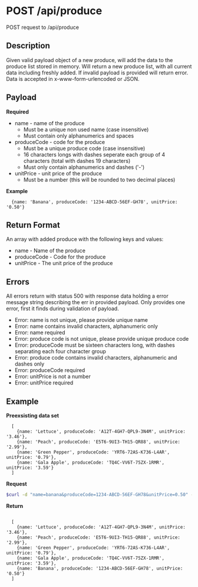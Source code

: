 # POST /api/produce

POST request to /api/produce

## Description

Given valid payload object of a new produce, will add the data to the produce list stored in memory.
Will return a new produce list, with all current data including freshly added.
If invalid payload is provided will return error. Data is accepted in x-www-form-urlencoded or JSON.

## Payload

**Required**

* name - name of the produce 
  - Must be a unique non used name (case insensitive)
  - Must contain only alphanumerics and spaces
* produceCode - code for the produce
  - Must be a unique produce code (case insensitive)
  - 16 characters longs with dashes seperate each group of 4 characters (total with dashes 19 characters)
  - Must only contain alphanumerics and dashes ('-')
* unitPrice - unit price of the produce
  - Must be a number (this will be rounded to two decimal places)

**Example**

```
  {name: 'Banana', produceCode: '1234-ABCD-56EF-GH78', unitPrice: '0.50'}

```

## Return Format

An array with added produce with the following keys and values: 
  * name - Name of the produce
  * produceCode - Code for the produce 
  * unitPrice - The unit price of the produce

## Errors

All errors return with status 500 with response data holding a error message string describing the err in provided payload. Only provides one error, first it finds during validation of payload.

* Error: name is not unique, please provide unique name
* Error: name contains invalid characters, alphanumeric only
* Error: name required
* Error: produce code is not unique, please provide unique produce code
* Error: produceCode must be sixteen characters long, with dashes separating each four character group
* Error: produce code contains invalid characters, alphanumeric and dashes only
* Error: produceCode required
* Error: unitPrice is not a number
* Error: unitPrice required

## Example

**Preexsisting data set**

```
  [
    {name: 'Lettuce', produceCode: 'A12T-4GH7-QPL9-3N4M', unitPrice: '3.46'},
    {name: 'Peach', produceCode: 'E5T6-9UI3-TH15-QR88', unitPrice: '2.99'},
    {name: 'Green Pepper', produceCode: 'YRT6-72AS-K736-L4AR', unitPrice: '0.79'},
    {name: 'Gala Apple', produceCode: 'TQ4C-VV6T-75ZX-1RMR', unitPrice: '3.59'}
  ]

```

**Request**

```sh
$curl -d "name=banana&produceCode=1234-ABCD-56EF-GH78&unitPrice=0.50" -X POST http://localhost:3000/api/produce
```

**Return**

```

  [
    {name: 'Lettuce', produceCode: 'A12T-4GH7-QPL9-3N4M', unitPrice: '3.46'},
    {name: 'Peach', produceCode: 'E5T6-9UI3-TH15-QR88', unitPrice: '2.99'},
    {name: 'Green Pepper', produceCode: 'YRT6-72AS-K736-L4AR', unitPrice: '0.79'},
    {name: 'Gala Apple', produceCode: 'TQ4C-VV6T-75ZX-1RMR', unitPrice: '3.59'},
    {name: 'Banana', produceCode: '1234-ABCD-56EF-GH78', unitPrice: '0.50'}
  ]

```
